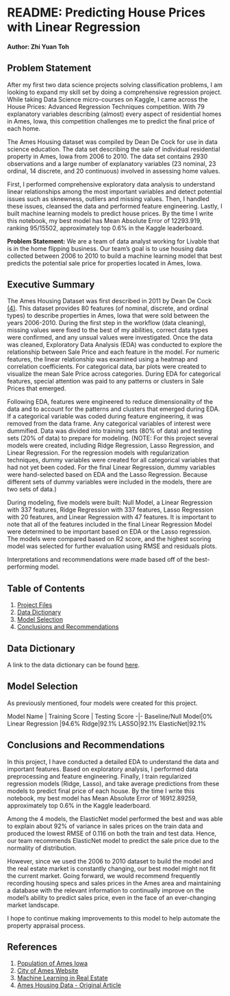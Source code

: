 # README: Predicting House Prices with Linear Regression
#### Author: Zhi Yuan Toh

## Problem Statement
After my first two data science projects solving classification problems, I am looking to expand my skill set by doing a comprehensive regression project. While taking Data Science micro-courses on Kaggle, I came across the House Prices: Advanced Regression Techniques competition. With 79 explanatory variables describing (almost) every aspect of residential homes in Ames, Iowa, this competition challenges me to predict the final price of each home.

The Ames Housing dataset was compiled by Dean De Cock for use in data science education. The data set describing the sale of individual residential property in Ames, Iowa from 2006 to 2010. The data set contains 2930 observations and a large number of explanatory variables (23 nominal, 23 ordinal, 14 discrete, and 20 continuous) involved in assessing home values.

First, I performed comprehensive exploratory data analysis to understand linear relationships among the most important variables and detect potential issues such as sknewness, outliers and missing values. Then, I handled these issues, cleansed the data and performed feature engineering. Lastly, I built machine learning models to predict house prices. By the time I write this notebook, my best model has Mean Absolute Error of 12293.919, ranking 95/15502, approximately top 0.6% in the Kaggle leaderboard.

**Problem Statement:** We are a team of data analyst working for Livable that is in the home flipping business. Our team’s goal is to use housing data collected between 2006 to 2010 to build a machine learning model that best predicts the potential sale price for properties located in Ames, Iowa.

## Executive Summary
The Ames Housing Dataset was first described in 2011 by Dean De Cock [(4)](http://jse.amstat.org/v19n3/decock.pdf). This dataset provides 80 features (of nominal, discrete, and ordinal types) to describe properties in Ames, Iowa that were sold between the years 2006-2010. During the first step in the workflow (data cleaning), missing values were fixed to the best of my abilities, correct data types were confirmed, and any unsual values were investigated. Once the data was cleaned, Exploratory Data Analysis (EDA) was conducted to explore the relationship between Sale Price and each feature in the model. For numeric features, the linear relationship was examined using a heatmap and correlation coefficients. For categorical data, bar plots were created to visualize the mean Sale Price across categories. During EDA for categorical features, special attention was paid to any patterns or clusters in Sale Prices that emerged. 

Following EDA, features were engineered to reduce dimensionality of the data and to account for the patterns and clusters that emerged during EDA. If a categorical variable was coded during feature engineering, it was removed from the data frame. Any categorical variables of interest were dummified. Data was divided into training sets (80% of data) and testing sets (20% of data) to prepare for modeling. (NOTE: For this project several models were created, including Ridge Regression, Lasso Regression, and Linear Regression. For the regression models with regularization techniques, dummy variables were created for all categorical variables that had not yet been coded. For the final Linear Regression, dummy variables were hand-selected based on EDA and the Lasso Regression. Because different sets of dummy variables were included in the models, there are two sets of data.)

During modeling, five models were built: Null Model, a Linear Regression with 337 features, Ridge Regression with 337 features, Lasso Regression with 20 features, and Linear Regression with 47 features. It is important to note that all of the features included in the final Linear Regression Model were determined to be important based on EDA or the Lasso regression. The models were compared based on R2 score, and the highest scoring model was selected for further evaluation using RMSE and residuals plots. 

Interpretations and recommendations were made based off of the best-performing model. 

## Table of Contents
1. [Project Files](#./datasets)
2. [Data Dictionary](#Data-Dictionary)
2. [Model Selection](#Model-Selection)
3. [Conclusions and Recommendations](#Conclusions-and-Recommendations)

## Data Dictionary
A link to the data dictionary can be found [here](https://www.kaggle.com/zhiyuantoh/dataset). 

## Model Selection
As previously mentioned, four models were created for this project. 

Model Name | Training Score | Testing Score
-|-
Baseline/Null Model|0%
Linear Regression |94.6%
Ridge|92.1%
LASSO|92.1%
ElasticNet|92.1%

## Conclusions and Recommendations

In this project, I have conducted a detailed EDA to understand the data and important features. Based on exploratory analysis, I performed data preprocessing and feature engineering. Finally, I train regularized regression models (Ridge, Lasso), and take average predictions from these models to predict final price of each house. By the time I write this notebook, my best model has Mean Absolute Error of 16912.89259, approximately top 0.6% in the Kaggle leaderboard.

Among the 4 models, the ElasticNet model performed the best and was able to explain about 92% of variance in sales prices on the train data and produced the lowest RMSE of 0.116 on both the train and test data. Hence, our team recommends ElasticNet model to predict the sale price due to the normality of distribution.

However, since we used the 2006 to 2010 dataset to build the model and the real estate market is constantly changing, our best model might not fit the current market. Going forward, we would recommend frequently recording housing specs and sales prices in the Ames area and maintaining a database with the relevant information to continually improve on the model’s ability to predict sales price, even in the face of an ever-changing market landscape.

I hope to continue making improvements to this model to help automate the property appraisal process.

## References
1. [Population of Ames Iowa](https://datausa.io/profile/geo/ames-ia/)
2. [City of Ames Website](https://www.cityofames.org/about-ames/about-ames)
3. [Machine Learning in Real Estate](https://unionstreetmedia.com/the-rise-of-machine-learning-in-real-estate/#:~:text=Personalized%20Marketing%20Automation%20%E2%80%93%20machine%20learning,neighborhood%20and%20property%20is%20best)
4. [Ames Housing Data - Original Article](http://jse.amstat.org/v19n3/decock.pdf)
